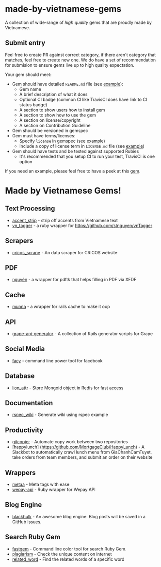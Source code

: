 # made-by-vietnamese-gems

A collection of wide-range of _high quality_ gems that are proudly made by Vietnamese. 

## Submit entry

Feel free to create PR against correct category, if there aren't category that matches, feel free to create new one. We do have a set of recommendation for submision to ensure gems live up to high quality expectation.

Your gem should meet:

* Gem should have detailed `README.md` file (see [example](https://github.com/ruby-journal/cricos_scrape.rb/blob/master/README.md)):
  * Gem name
  * A brief description of what it does
  * Optional CI badge (common CI like TravisCI does have link to CI status badge)
  * A section to show users how to install gem
  * A section to show how to use the gem
  * A section on license/copyright
  * A section on Contribution Guideline
* Gem should be versioned in gemspec
* Gem must have terms/licenses:
  * Specify `license` in gemspec (see [example](https://github.com/ruby-journal/cricos_scrape.rb/blob/master/cricos_scrape.gemspec#L14))
  * Include a copy of license term in `LICENSE.md` file (see [example](https://github.com/ruby-journal/cricos_scrape.rb/blob/master/LICENSE.md))
* Gem should have tests and be tested against supported Rubies
  * It's recommended that you setup CI to run your test, TravisCI is one option

If you need an example, please feel free to have a peek at this [gem](https://github.com/ruby-journal/cricos_scrape.rb). 

# Made by Vietnamese Gems!

## Text Processing

* [accent_strip](https://github.com/hoangnghiem/accent_strip) - strip off accents from Vietnamese text
* [vn_tagger](https://github.com/hieuk09/ruby_vn_tagger) - a ruby wrapper for https://github.com/stnguyen/vnTagger

## Scrapers

* [cricos_scrape](https://github.com/ruby-journal/cricos_scrape.rb) - An data scraper for CRICOS website

## PDF

* [nguyên](https://github.com/ruby-journal/nguyen) - a wrapper for pdftk that helps filling in PDF via XFDF

## Cache

* [munna](https://github.com/Coffa/munna) - a wrapper for rails cache to make it oop

## API

* [grape-api-generator](https://github.com/vinh0604/grape-api-generator) - A collection of Rails generator scripts for Grape

## Social Media

* [facy](https://github.com/huydx/facy) - command line power tool for facebook

## Database
* [lion_attr](https://github.com/tranvictor/lion_attr) - Store Mongoid object in Redis for fast access

## Documentation
* [rspec_wiki](https://github.com/nlds90/rspec_wiki) - Generate wiki using rspec example

## Productivity

* [gitcopier](https://github.com/tranvictor/gitcopier) - Automate copy work between two repositories
* [happylunch] (https://github.com/MortgageClub/HappyLunch) - A Slackbot to automatically crawl lunch menu from GiaChanhCamTuyet, take orders from team members, and submit an order on their website

## Wrappers

* [metaa](https://github.com/anhkind/metaa) - Meta tags with ease
* [wepay-api](https://github.com/anhkind/wepay-api) - Ruby wrapper for Wepay API

## Blog Engine

* [blackhulk](https://github.com/FancyBlog/blackhulk) - An awesome blog engine. Blog posts will be saved in a GitHub Issues.

## Search Ruby Gem

* [fastgem](https://github.com/Nguyenanh/fastgem) - Command line color tool for search Ruby Gem.
* [plagiarism](https://github.com/MQuy/plagiarism) - Check the unique content on internet
* [related_word](https://github.com/lmduc/related_word) - Find the related words of a specific word
